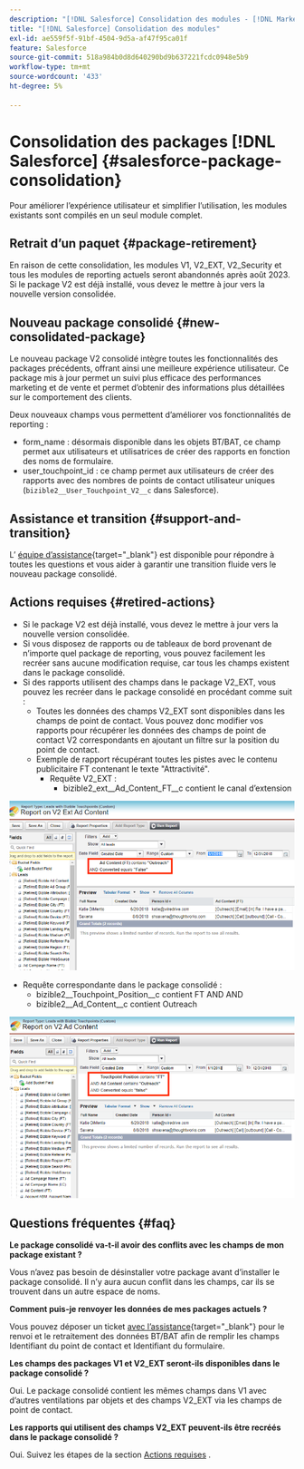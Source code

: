 ```yaml
---
description: "[!DNL Salesforce] Consolidation des modules - [!DNL Marketo Measure]"
title: "[!DNL Salesforce] Consolidation des modules"
exl-id: ae559f5f-91bf-4504-9d5a-af47f95ca01f
feature: Salesforce
source-git-commit: 518a984b0d8d640290bd9b637221fcdc0948e5b9
workflow-type: tm+mt
source-wordcount: '433'
ht-degree: 5%

---
```


# Consolidation des packages [!DNL Salesforce] {#salesforce-package-consolidation}

Pour améliorer l’expérience utilisateur et simplifier l’utilisation, les modules existants sont compilés en un seul module complet.

## Retrait d’un paquet {#package-retirement}

En raison de cette consolidation, les modules V1, V2_EXT, V2_Security et tous les modules de reporting actuels seront abandonnés après août 2023. Si le package V2 est déjà installé, vous devez le mettre à jour vers la nouvelle version consolidée.

## Nouveau package consolidé {#new-consolidated-package}

Le nouveau package V2 consolidé intègre toutes les fonctionnalités des packages précédents, offrant ainsi une meilleure expérience utilisateur. Ce package mis à jour permet un suivi plus efficace des performances marketing et de vente et permet d’obtenir des informations plus détaillées sur le comportement des clients.

Deux nouveaux champs vous permettent d’améliorer vos fonctionnalités de reporting :

* form_name : désormais disponible dans les objets BT/BAT, ce champ permet aux utilisateurs et utilisatrices de créer des rapports en fonction des noms de formulaire.
* user_touchpoint_id : ce champ permet aux utilisateurs de créer des rapports avec des nombres de points de contact utilisateur uniques (`bizible2__User_Touchpoint_V2__c` dans Salesforce).

## Assistance et transition {#support-and-transition}

L’ [ équipe d’assistance](https://nation.marketo.com/t5/support/ct-p/Support){target="_blank"} est disponible pour répondre à toutes les questions et vous aider à garantir une transition fluide vers le nouveau package consolidé.

## Actions requises {#retired-actions}

* Si le package V2 est déjà installé, vous devez le mettre à jour vers la nouvelle version consolidée.
* Si vous disposez de rapports ou de tableaux de bord provenant de n’importe quel package de reporting, vous pouvez facilement les recréer sans aucune modification requise, car tous les champs existent dans le package consolidé.
* Si des rapports utilisent des champs dans le package V2_EXT, vous pouvez les recréer dans le package consolidé en procédant comme suit :
   * Toutes les données des champs V2_EXT sont disponibles dans les champs de point de contact. Vous pouvez donc modifier vos rapports pour récupérer les données des champs de point de contact V2 correspondants en ajoutant un filtre sur la position du point de contact.
   * Exemple de rapport récupérant toutes les pistes avec le contenu publicitaire FT contenant le texte &quot;Attractivité&quot;.
      * Requête V2_EXT :
         * bizible2_ext__Ad_Content_FT__c contient le canal d’extension

![](assets/package-consolidation-1.png)

* Requête correspondante dans le package consolidé :
   * bizible2__Touchpoint_Position__c contient FT AND AND
   * bizible2__Ad_Content__c contient Outreach

![](assets/salesforce-package-consolidation-2.png)

## Questions fréquentes {#faq}

**Le package consolidé va-t-il avoir des conflits avec les champs de mon package existant ?**

Vous n’avez pas besoin de désinstaller votre package avant d’installer le package consolidé. Il n’y aura aucun conflit dans les champs, car ils se trouvent dans un autre espace de noms.

**Comment puis-je renvoyer les données de mes packages actuels ?**

Vous pouvez déposer un ticket [avec l’assistance](https://nation.marketo.com/t5/support/ct-p/Support){target="_blank"} pour le renvoi et le retraitement des données BT/BAT afin de remplir les champs Identifiant du point de contact et Identifiant du formulaire.

**Les champs des packages V1 et V2_EXT seront-ils disponibles dans le package consolidé ?**

Oui. Le package consolidé contient les mêmes champs dans V1 avec d’autres ventilations par objets et des champs V2_EXT via les champs de point de contact.

**Les rapports qui utilisent des champs V2_EXT peuvent-ils être recréés dans le package consolidé ?**

Oui. Suivez les étapes de la section [Actions requises](#retired-actions) .
